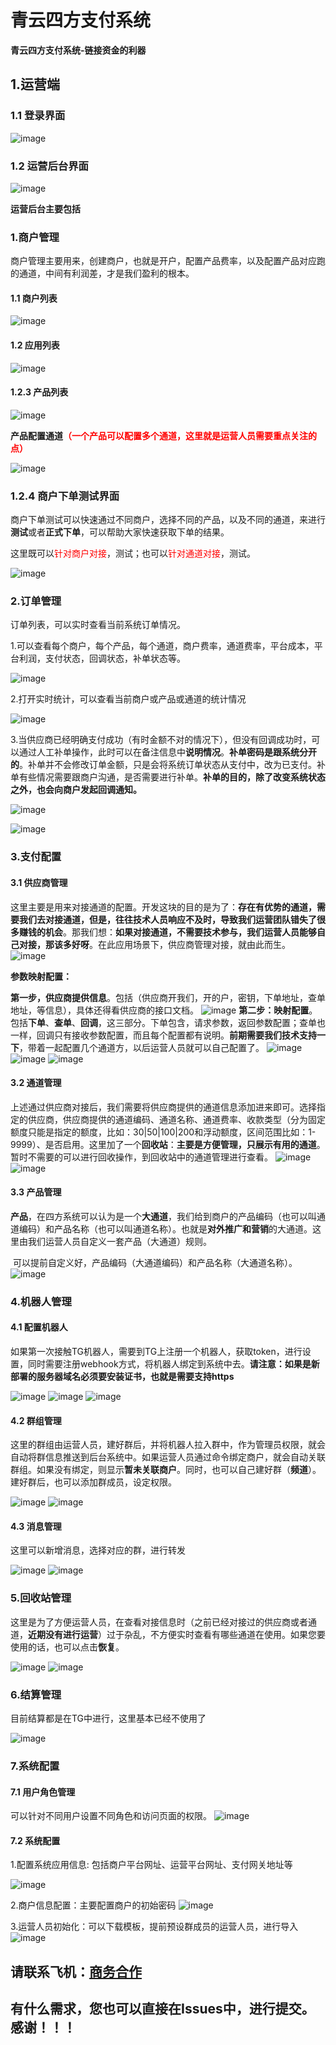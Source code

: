 # 青云四方支付系统

**青云四方支付系统-链接资金的利器**

## 1.运营端

### 1.1 登录界面

![image](https://github.com/user-attachments/assets/a8f21cd0-a761-4caf-b77e-fb77e9e18d2d)


### 1.2 运营后台界面

![image](https://github.com/user-attachments/assets/31ddaa3e-46ec-4592-93a5-4eee59582e61)


**运营后台主要包括**

### 1.商户管理

​	商户管理主要用来，创建商户，也就是开户，配置产品费率，以及配置产品对应跑的通道，中间有利润差，才是我们盈利的根本。

#### 1.1 商户列表
![image](https://github.com/user-attachments/assets/842f1e8e-f9c7-426b-b118-be9704d3e93f)


#### 1.2 应用列表

![image](https://github.com/user-attachments/assets/02f867c9-a0e2-4b0b-b02a-98d5c442db99)


#### 1.2.3 产品列表

![image](https://github.com/user-attachments/assets/b4c8016b-8966-4f86-a6a3-0bd68b7cde77)


**产品配置通道**<span style="color:red;font-weight:bold;backgroud:yellow">（一个产品可以配置多个通道，这里就是运营人员需要重点关注的点）</span>

![image](https://github.com/user-attachments/assets/2f2a2d97-f65c-4b6e-8ece-aa19fa30b8cd)


### 1.2.4 商户下单测试界面

商户下单测试可以快速通过不同商户，选择不同的产品，以及不同的通道，来进行**测试**或者**正式下单**，可以帮助大家快速获取下单的结果。

这里既可以<span style="color:red">针对商户对接</span>，测试；也可以<span style="color:red">针对通道对接</span>，测试。

![image](https://github.com/user-attachments/assets/9169e8fb-d300-4ed4-b380-ea44497ecd99)


### 2.订单管理

订单列表，可以实时查看当前系统订单情况。

1.可以查看每个商户，每个产品，每个通道，商户费率，通道费率，平台成本，平台利润，支付状态，回调状态，补单状态等。

![image](https://github.com/user-attachments/assets/0aa0dbf0-df7c-4d82-bf51-86ebf3904b25)


2.打开实时统计，可以查看当前商户或产品或通道的统计情况

![image](https://github.com/user-attachments/assets/390f17b1-7dd8-4f6c-8670-189448172cf7)


3.当供应商已经明确支付成功（有时金额不对的情况下），但没有回调成功时，可以通过人工补单操作，此时可以在备注信息中**说明情况**。**补单密码是跟系统分开的**。补单并不会修改订单金额，只是会将系统订单状态从支付中，改为已支付。补单有些情况需要跟商户沟通，是否需要进行补单。**补单的目的，除了改变系统状态之外，也会向商户发起回调通知。**

![image](https://github.com/user-attachments/assets/5d4bbcc0-f5ad-4623-b55c-05cbe402e49a)

![image](https://github.com/user-attachments/assets/5671431f-3949-4238-852f-40c94ed30872)



### 3.支付配置
#### 3.1 供应商管理

​      这里主要是用来对接通道的配置。开发这块的目的是为了：**存在有优势的通道，需要我们去对接通道，但是，往往技术人员响应不及时，导致我们运营团队错失了很多赚钱的机会**。那我们想：**如果对接通道，不需要技术参与，我们运营人员能够自己对接，那该多好呀**。在此应用场景下，供应商管理对接，就由此而生。
![image](https://github.com/user-attachments/assets/9eb1b2e1-9397-4fab-8c5d-672724a40189)

**参数映射配置：**

**第一步，供应商提供信息**。包括（供应商开我们，开的户，密钥，下单地址，查单地址，等信息），具体还得看供应商的接口文档。
![image](https://github.com/user-attachments/assets/1c419628-59f8-41f8-bc37-ea2325681b52)
**第二步：映射配置**。包括**下单**、**查单**、**回调**，这三部分。下单包含，请求参数，返回参数配置；查单也一样，回调只有接收参数配置，而且每个配置都有说明。**前期需要我们技术支持一下**，带着一起配置几个通道方，以后运营人员就可以自己配置了。
![image](https://github.com/user-attachments/assets/9c22274e-a476-4052-8c70-91d2a1dd8f7d)
![image](https://github.com/user-attachments/assets/5b755c21-e912-4485-9dc2-892d12c5fc74)
![image](https://github.com/user-attachments/assets/4aaa5cd4-4de5-4667-88f1-9fe4b99b2cb8)
#### 3.2 通道管理

​    上述通过供应商对接后，我们需要将供应商提供的通道信息添加进来即可。选择指定的供应商，供应商提供的通道编码、通道名称、通道费率、收款类型（分为固定额度只能是指定的额度，比如：30|50|100|200和浮动额度，区间范围比如：1-9999）、是否启用。这里加了一个**回收站**：**主要是方便管理，只展示有用的通道**。暂时不需要的可以进行回收操作，到回收站中的通道管理进行查看。
![image](https://github.com/user-attachments/assets/ee876fe0-ca5c-40f7-8734-b288f9d13fa3)
![image](https://github.com/user-attachments/assets/38aaceec-cc0c-4ad4-8441-77fc6465267e)
#### 3.3 产品管理

​	**产品**，在四方系统可以认为是一个**大通道**，我们给到商户的产品编码（也可以叫通道编码）和产品名称（也可以叫通道名称）。也就是**对外推广和营销**的大通道。这里由我们运营人员自定义一套产品（大通道）规则。

​	可以提前自定义好，产品编码（大通道编码）和产品名称（大通道名称）。
![image](https://github.com/user-attachments/assets/4c066eeb-db7b-46b7-b680-1453c897b395)


### 4.机器人管理
#### 4.1 配置机器人

  如果第一次接触TG机器人，需要到TG上注册一个机器人，获取token，进行设置，同时需要注册webhook方式，将机器人绑定到系统中去。**请注意：如果是新部署的服务器域名必须要安装证书，也就是需要支持https**

![image](https://github.com/user-attachments/assets/deaecf73-e0d4-4ee0-b4d8-0b9cadc4f03e)
![image](https://github.com/user-attachments/assets/2ef14014-6a75-483b-b166-62b8e9cf949c)
![image](https://github.com/user-attachments/assets/bffc7f90-3573-4ae4-8ebf-54afea6b35dd)


#### 4.2 群组管理

这里的群组由运营人员，建好群后，并将机器人拉入群中，作为管理员权限，就会自动将群信息推送到后台系统中。如果运营人员通过命令绑定商户，就会自动关联群组。如果没有绑定，则显示**暂未关联商户**。同时，也可以自己建好群（**频道**）。建好群后，也可以添加群成员，设定权限。

![image](https://github.com/user-attachments/assets/6b13f592-e6b5-4061-bf64-e5d576376063)
![image](https://github.com/user-attachments/assets/79a68791-084a-41fc-a0b6-9e36d5107b61)

#### 4.3 消息管理

这里可以新增消息，选择对应的群，进行转发

![image](https://github.com/user-attachments/assets/0f3e1697-9d1b-477e-a8bf-ebee7244c6d9)
![image](https://github.com/user-attachments/assets/8741d977-b7ab-4630-916c-941927bede7b)

### 5.回收站管理

这里是为了方便运营人员，在查看对接信息时（之前已经对接过的供应商或者通道，**近期没有进行运营**）过于杂乱，不方便实时查看有哪些通道在使用。如果您要使用的话，也可以点击**恢复**。

![image](https://github.com/user-attachments/assets/847b126c-afe3-4ada-8142-3ccf8651d45c)
![image](https://github.com/user-attachments/assets/41629ac0-42f2-4333-9af5-83ded3dc0050)


### 6.结算管理

目前结算都是在TG中进行，这里基本已经不使用了

![image](https://github.com/user-attachments/assets/37160362-b724-4cbe-8b54-a938760efa43)


### 7.系统配置

 #### 7.1 用户角色管理

可以针对不同用户设置不同角色和访问页面的权限。
![image](https://github.com/user-attachments/assets/0bc1feb3-327b-4618-adee-e0a9c3333fc1)


#### 7.2 系统配置

1.配置系统应用信息: 包括商户平台网址、运营平台网址、支付网关地址等

![image](https://github.com/user-attachments/assets/72d6bb1d-2a7a-43a7-b86b-26d669dce06e)


2.商户信息配置：主要配置商户的初始密码
![image](https://github.com/user-attachments/assets/5654d962-8a99-4cc9-afba-44f4980c706d)


3.运营人员初始化：可以下载模板，提前预设群成员的运营人员，进行导入
![image](https://github.com/user-attachments/assets/a408ed98-bf18-434f-bcad-a32774d710c5)




## 请联系飞机：<a href="https://t.me/AXPay06" target="_blank">商务合作</a>

## 有什么需求，您也可以直接在Issues中，进行提交。感谢！！！





